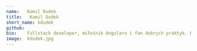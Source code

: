 ```yaml
---
name:   Kamil Dudek
title:   Kamil Dudek
short_name: kdudek
github: 
bio:    Fullstack developer, miłośnik Angulara i fan dobrych praktyk. Po godzinach lubi pograć, pojeździć na gokartach oraz poprzeglądać ogłoszenia z samochodami.
image:  kdudek.jpg
---
```

